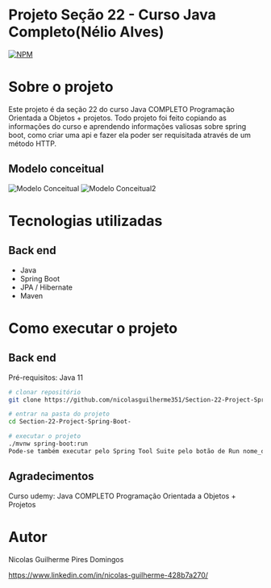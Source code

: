 # Projeto Seção 22 - Curso Java Completo(Nélio Alves)
[![NPM](https://img.shields.io/npm/l/react)](https://github.com/nicolasguilherme351/Section-22-Project-Spring-Boot-/blob/main/LICENSE) 

# Sobre o projeto

Este projeto é da seção 22 do curso Java COMPLETO Programação Orientada a Objetos + projetos. Todo projeto foi feito copiando as informações
do curso e aprendendo informações valiosas sobre spring boot, como criar uma api e fazer ela poder ser requisitada através de um método
HTTP.


## Modelo conceitual
![Modelo Conceitual](https://github.com/nicolasguilherme351/assets/blob/main/modeloConceitual1.png)
![Modelo Conceitual2](https://github.com/nicolasguilherme351/assets/blob/main/modeloConceitual2.png)

# Tecnologias utilizadas
## Back end
- Java
- Spring Boot
- JPA / Hibernate
- Maven

# Como executar o projeto

## Back end
Pré-requisitos: Java 11

```bash
# clonar repositório
git clone https://github.com/nicolasguilherme351/Section-22-Project-Spring-Boot-

# entrar na pasta do projeto 
cd Section-22-Project-Spring-Boot-

# executar o projeto
./mvnw spring-boot:run
Pode-se também executar pelo Spring Tool Suite pelo botão de Run nome_da_aplicação.

```
## Agradecimentos
Curso udemy: Java COMPLETO Programação Orientada a Objetos + Projetos

# Autor

Nicolas Guilherme Pires Domingos

https://www.linkedin.com/in/nicolas-guilherme-428b7a270/

